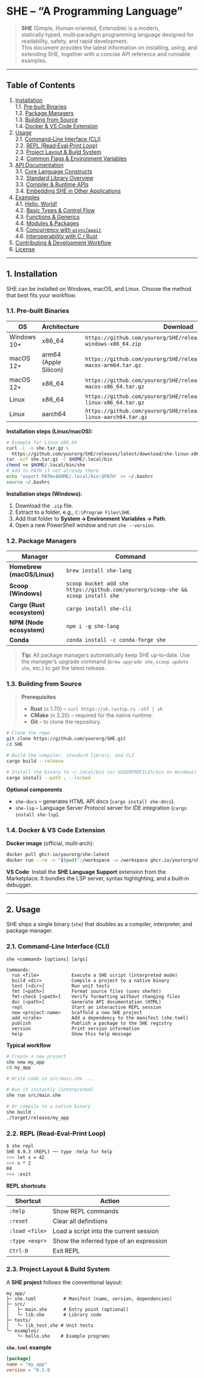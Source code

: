 # SHE – “A Programming Language”

> **SHE** (Simple, Human‑oriented, Extensible) is a modern, statically‑typed, multi‑paradigm programming language designed for readability, safety, and rapid development.  
> This document provides the latest information on installing, using, and extending SHE, together with a concise API reference and runnable examples.

---

## Table of Contents
1. [Installation](#installation)  
   1.1. [Pre‑built Binaries](#pre-built-binaries)  
   1.2. [Package Managers](#package-managers)  
   1.3. [Building from Source](#building-from-source)  
   1.4. [Docker & VS Code Extension](#docker--vscode-extension)  
2. [Usage](#usage)  
   2.1. [Command‑Line Interface (CLI)](#cli)  
   2.2. [REPL (Read‑Eval‑Print Loop)](#repl)  
   2.3. [Project Layout & Build System](#project-layout)  
   2.4. [Common Flags & Environment Variables](#flags)  
3. [API Documentation](#api-documentation)  
   3.1. [Core Language Constructs](#core-constructs)  
   3.2. [Standard Library Overview](#stdlib)  
   3.3. [Compiler & Runtime APIs](#compiler-runtime)  
   3.4. [Embedding SHE in Other Applications](#embedding)  
4. [Examples](#examples)  
   4.1. [Hello, World!](#hello-world)  
   4.2. [Basic Types & Control Flow](#basic-types)  
   4.3. [Functions & Generics](#functions-generics)  
   4.4. [Modules & Packages](#modules)  
   4.5. [Concurrency with `async`/`await`](#concurrency)  
   4.6. [Interoperability with C / Rust](#interop)  
5. [Contributing & Development Workflow](#contributing)  
6. [License](#license)  

---

<a name="installation"></a>
## 1. Installation

SHE can be installed on Windows, macOS, and Linux. Choose the method that best fits your workflow.

### 1.1. Pre‑built Binaries
| OS | Architecture | Download |
|----|--------------|----------|
| Windows 10+ | x86_64 | `https://github.com/yourorg/SHE/releases/latest/download/she-windows-x86_64.zip` |
| macOS 12+ | arm64 (Apple Silicon) | `https://github.com/yourorg/SHE/releases/latest/download/she-macos-arm64.tar.gz` |
| macOS 12+ | x86_64 | `https://github.com/yourorg/SHE/releases/latest/download/she-macos-x86_64.tar.gz` |
| Linux | x86_64 | `https://github.com/yourorg/SHE/releases/latest/download/she-linux-x86_64.tar.gz` |
| Linux | aarch64 | `https://github.com/yourorg/SHE/releases/latest/download/she-linux-aarch64.tar.gz` |

**Installation steps (Linux/macOS):**
```bash
# Example for Linux x86_64
curl -L -o she.tar.gz \
  https://github.com/yourorg/SHE/releases/latest/download/she-linux-x86_64.tar.gz
tar -xzf she.tar.gz -C $HOME/.local/bin
chmod +x $HOME/.local/bin/she
# Add to PATH if not already there
echo 'export PATH=$HOME/.local/bin:$PATH' >> ~/.bashrc
source ~/.bashrc
```

**Installation steps (Windows):**
1. Download the `.zip` file.
2. Extract to a folder, e.g., `C:\Program Files\SHE`.
3. Add that folder to **System → Environment Variables → Path**.
4. Open a new PowerShell window and run `she --version`.

### 1.2. Package Managers

| Manager | Command |
|---------|---------|
| **Homebrew (macOS/Linux)** | `brew install she-lang` |
| **Scoop (Windows)** | `scoop bucket add she https://github.com/yourorg/scoop-she && scoop install she` |
| **Cargo (Rust ecosystem)** | `cargo install she-cli` |
| **NPM (Node ecosystem)** | `npm i -g she-lang` |
| **Conda** | `conda install -c conda-forge she` |

> **Tip:** All package managers automatically keep SHE up‑to‑date. Use the manager’s upgrade command (`brew upgrade she`, `scoop update she`, etc.) to get the latest release.

### 1.3. Building from Source

> **Prerequisites**  
> - **Rust** (≥ 1.70) – `curl https://sh.rustup.rs -sSf | sh`  
> - **CMake** (≥ 3.20) – required for the native runtime.  
> - **Git** – to clone the repository.

```bash
# Clone the repo
git clone https://github.com/yourorg/SHE.git
cd SHE

# Build the compiler, standard library, and CLI
cargo build --release

# Install the binary to ~/.local/bin (or %USERPROFILE%\bin on Windows)
cargo install --path . --locked
```

**Optional components**
- `she-docs` – generates HTML API docs (`cargo install she-docs`).
- `she-lsp` – Language Server Protocol server for IDE integration (`cargo install she-lsp`).

### 1.4. Docker & VS Code Extension

**Docker image** (official, multi‑arch):
```bash
docker pull ghcr.io/yourorg/she:latest
docker run --rm -v "$(pwd)":/workspace -w /workspace ghcr.io/yourorg/she:latest she run main.she
```

**VS Code**: Install the **SHE Language Support** extension from the Marketplace. It bundles the LSP server, syntax highlighting, and a built‑in debugger.

---

<a name="usage"></a>
## 2. Usage

SHE ships a single binary (`she`) that doubles as a compiler, interpreter, and package manager.

### 2.1. Command‑Line Interface (CLI)

```text
she <command> [options] [args]

Commands:
  run <file>            Execute a SHE script (interpreted mode)
  build <dir>           Compile a project to a native binary
  test [<dir>]          Run unit tests
  fmt [<path>]          Format source files (uses shefmt)
  fmt-check [<path>]    Verify formatting without changing files
  doc [<path>]          Generate API documentation (HTML)
  repl                  Start an interactive REPL session
  new <project-name>    Scaffold a new SHE project
  add <crate>           Add a dependency to the manifest (she.toml)
  publish               Publish a package to the SHE registry
  version               Print version information
  help                  Show this help message
```

**Typical workflow**
```bash
# Create a new project
she new my_app
cd my_app

# Write code in src/main.she ...

# Run it instantly (interpreted)
she run src/main.she

# Or compile to a native binary
she build .
./target/release/my_app
```

### 2.2. REPL (Read‑Eval‑Print Loop)

```bash
$ she repl
SHE 0.9.3 (REPL) ── type :help for help
>>> let x = 42
>>> x * 2
84
>>> :exit
```

**REPL shortcuts**

| Shortcut | Action |
|----------|--------|
| `:help`  | Show REPL commands |
| `:reset` | Clear all definitions |
| `:load <file>` | Load a script into the current session |
| `:type <expr>` | Show the inferred type of an expression |
| `Ctrl‑D` | Exit REPL |

### 2.3. Project Layout & Build System

A **SHE project** follows the conventional layout:

```
my_app/
├─ she.toml          # Manifest (name, version, dependencies)
├─ src/
│   ├─ main.she      # Entry point (optional)
│   └─ lib.she       # Library code
├─ tests/
│   └─ lib_test.she # Unit tests
└─ examples/
    └─ hello.she    # Example programs
```

**`she.toml` example**

```toml
[package]
name = "my_app"
version = "0.1.0